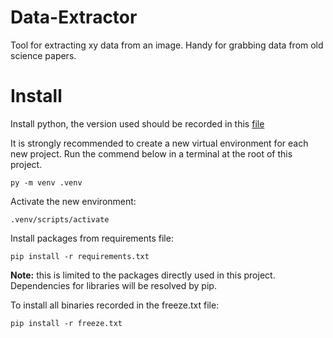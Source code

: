# Data-Extractor
Tool for extracting xy data from an image. Handy for grabbing data from old science papers.

# Install
Install python, the version used should be recorded in this [file](.python-version)


It is strongly recommended to create a new virtual environment for each new project.
Run the commend below in a terminal at the root of this project.

```
py -m venv .venv
```

Activate the new environment:
```
.venv/scripts/activate
```

Install packages from requirements file:
```
pip install -r requirements.txt
```
**Note:** this is limited to the packages directly used in this project. Dependencies for libraries will be resolved by pip.

To install all binaries recorded in the freeze.txt file:
```
pip install -r freeze.txt
```